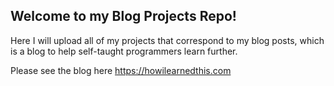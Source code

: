 ## Welcome to my Blog Projects Repo!

Here I will upload all of my projects that correspond to my blog posts, which is a blog to help self-taught programmers learn further. 

Please see the blog here https://howilearnedthis.com
